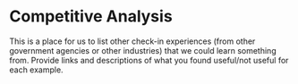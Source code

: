 # Competitive Analysis

This is a place for us to list other check-in experiences (from other government agencies or other industries) that we could learn something from. Provide links and descriptions of what you found useful/not useful for each example.
